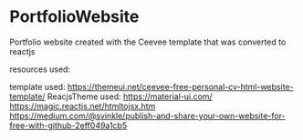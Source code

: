 # PortfolioWebsite

Portfolio website created with the Ceevee template that was converted to reactjs

resources used:

template used: https://themeui.net/ceevee-free-personal-cv-html-website-template/
ReacjsTheme used: https://material-ui.com/
https://magic.reactjs.net/htmltojsx.htm
https://medium.com/@svinkle/publish-and-share-your-own-website-for-free-with-github-2eff049a1cb5

